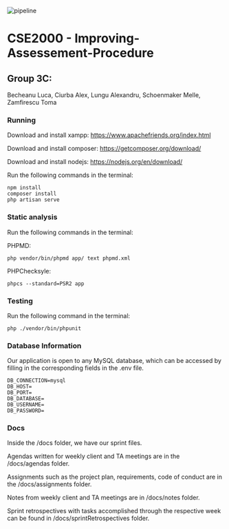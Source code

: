 ![pipeline](https://gitlab.ewi.tudelft.nl/cse2000-software-project/2020-2021-q4/cluster-13/improving-assessement-procedure/badges/master/pipeline.svg)
# CSE2000 - Improving-Assessement-Procedure
## Group 3C:
Becheanu Luca, Ciurba Alex, Lungu Alexandru, Schoenmaker Melle, Zamfirescu Toma

### Running
Download and install xampp: https://www.apachefriends.org/index.html

Download and install composer: https://getcomposer.org/download/

Download and install nodejs: https://nodejs.org/en/download/

Run the following commands in the terminal:
```
npm install
composer install
php artisan serve
```
### Static analysis
Run the following commands in the terminal:

PHPMD:
```
php vendor/bin/phpmd app/ text phpmd.xml
```

PHPChecksyle:
```
phpcs --standard=PSR2 app
```

### Testing
Run the following command in the terminal:
```
php ./vendor/bin/phpunit
```

### Database Information
Our application is open to any MySQL database, which can be accessed by filling in the corresponding fields in the .env file.
```
DB_CONNECTION=mysql
DB_HOST=
DB_PORT=
DB_DATABASE=
DB_USERNAME=
DB_PASSWORD=
```

### Docs
Inside the /docs folder, we have our sprint files. 

Agendas written for weekly client and TA meetings are in the /docs/agendas folder.

Assignments such as the project plan, requirements, code of conduct are in the /docs/assignments folder.

Notes from weekly client and TA meetings are in /docs/notes folder.

Sprint retrospectives with tasks accomplished through the respective week can be found in /docs/sprintRetrospectives folder.
